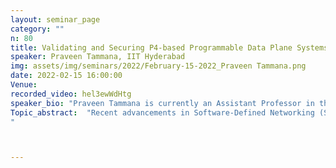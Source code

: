 ```yaml
---
layout: seminar_page
category: ""
n: 80
title: Validating and Securing P4-based Programmable Data Plane Systems  
speaker: Praveen Tammana, IIT Hyderabad
img: assets/img/seminars/2022/February-15-2022_Praveen Tammana.png
date: 2022-02-15 16:00:00 
Venue: 
recorded_video: hel3ewWdHtg
speaker_bio: "Praveen Tammana is currently an Assistant Professor in the Computer Science Department, IIT-Hyderabad. His research interests are at the intersection of Systems, Networks, and Security. His current focus is on designing and building networked systems that make networks easy to manage, secure, and robust, by using exciting emerging technologies such as Software-Defined Networking (SDN)and P4-based programmable data planes. Prior, he was a postdoctoral researcher at Princeton University, USA. Praveen has received his Ph.D. from The University of Edinburgh, UK."
Topic_abstract:  "Recent advancements in Software-Defined Networking (SDN), programmable data planes, and domain-specific network languages (e.g., P4, NPL) have opened up a wide range of opportunities to solve network problems considered difficult and complex in traditional closed and fixed ASIC-based data planes. Such high programmability enabled faster development (days to weeks, instead of years) and implementation of novel network protocols, new network functions (e.g., DDoS detection), and acceleration of applications (e.g., key-value lookup). However the programmability also increases (1) potential sources of bugs and (b) attack surface, thus ensuring correctness of the packet-processing behavior is crucial. In this talk, I will present our recent work, DBVal, a system to validate the packet-processing behavior of P4 data planes at runtime. Next, I will walk through a few possible attacks on P4-based data plane systems and explain why standard cryptography-based security mechanisms are not feasible to realize on resource-constrained high-speed programmable data planes. Finally, I will present our ongoing work to detect and defend such attacks with minimal-to-no impact on packet-processing throughput.
"



---
```



